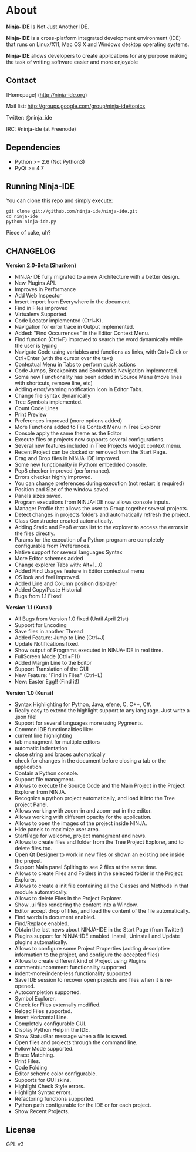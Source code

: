 About
=====

**Ninja-IDE** Is Not Just Another IDE.

**Ninja-IDE** is a cross-platform integrated development environment (IDE) that runs on Linux/X11, Mac OS X and Windows desktop operating systems.

**Ninja-IDE** allows developers to create applications for any purpose making the task of writing software easier and more enjoyable


Contact
-------

[Homepage] (http://ninja-ide.org)

Mail list: http://groups.google.com/group/ninja-ide/topics

Twitter: @ninja\_ide

IRC: #ninja-ide (at Freenode)


Dependencies
------------

* Python >= 2.6 (Not Python3)
* PyQt >= 4.7


Running Ninja-IDE
-----------------

You can clone this repo and simply execute:

    git clone git://github.com/ninja-ide/ninja-ide.git
    cd ninja-ide
    python ninja-ide.py

Piece of cake, uh?

CHANGELOG
---------


**Version 2.0-Beta (Shuriken)**

* NINJA-IDE fully migrated to a new Architecture with a better design.
* New Plugins API.
* Improves in Performance
* Add Web Inspector
* Insert import from Everywhere in the document
* Find in Files improved
* Virtualenv Supported.
* Code Locator implemented (Ctrl+K).
* Navigation for error trace in Output implemented.
* Added: "Find Occurrences" in the Editor Context Menu.
* Find function (Ctrl+F) improved to search the word dynamically while the user is typing
* Navigate Code using variables and functions as links, with Ctrl+Click or Ctrl+Enter (with the cursor over the text)
* Contextual Menu in Tabs to perform quick actions
* Code Jumps, Breakpoints and Bookmarks Navigation implemented.
* Some new Functionality has been added in Source Menu (move lines with shortcuts, remove line, etc)
* Adding error/warning notification icon in Editor Tabs.
* Change file syntax dynamically
* Tree Symbols implemented.
* Count Code Lines
* Print Preview
* Preferences improved (more options added)
* More Functions added to File Context Menu in Tree Explorer
* Console apply the same theme as the Editor
* Execute files or projects now supports several configurations.
* Several new features included in Tree Projects widget context menu.
* Recent Project can be docked or removed from the Start Page.
* Drag and Drop files in NINJA-IDE improved.
* Some new functionality in Pythom embedded console.
* Pep8 checker improved (performance).
* Errors checker highly improved.
* You can change preferences during execution (not restart is required)
* Position and Size of the window saved.
* Panels sizes saved.
* Program executions from NINJA-IDE now allows console inputs.
* Manager Profile that allows the user to Group together several projects.
* Detect changes in projects folders and automatically refresh the project.
* Class Constructor created automatically.
* Adding Static and Pep8 errors list to the explorer to access the errors in the files directly.
* Params for the execution of a Python program are completely configurable from Preferences.
* Native support for several languages Syntax
* More Editor schemes added
* Change explorer Tabs with: Alt+1...0
* Added Find Usages feature in Editor contextual menu
* OS look and feel improved.
* Added Line and Column position displayer
* Added Copy/Paste Historial
* Bugs from 1.1 Fixed!


**Version 1.1 (Kunai)**

* All Bugs from Version 1.0 fixed (Until April 21st)
* Support for Encoding
* Save files in another Thread
* Added Feature: Jump to Line (Ctrl+J)
* Update Notifications fixed.
* Show output of Programs executed in NINJA-IDE in real time.
* FullScreen Mode (Ctrl+F11)
* Added Margin Line to the Editor
* Support Translation of the GUI
* New Feature: "Find in Files" (Ctrl+L)
* New: Easter Egg!! (Find it!)


**Version 1.0 (Kunai)**

* Syntax Highlighting for Python, Java, efene, C, C++, C#.
* Really easy to extend the highlight support to any language. Just write a .json file!
* Support for several languages more using Pygments.
* Common IDE functionalities like:
* current line highlighting
* tab managment for multiple editors
* automatic indentation
* close string and braces automatically
* check for changes in the document before closing a tab or the application
* Contain a Python console.
* Support file managment.
* Allows to execute the Source Code and the Main Project in the Project Explorer from NINJA.
* Recognize a python project automatically, and load it into the Tree project Panel.
* Allows working with zoom-in and zoom-out in the editor.
* Allows working with different opacity for the application.
* Allows to open the images of the project inside NINJA.
* Hide panels to maximize user area.
* StartPage for welcome, project managment and news.
* Allows to create files and folder from the Tree Project Explorer, and to delete files too.
* Open Qt Designer to work in new files or shown an existing one inside the project.
* Support Main panel Spliting to see 2 files at the same time.
* Allows to create Files and Folders in the selected folder in the Project Explorer.
* Allows to create a init file containing all the Classes and Methods in that module automatically.
* Allows to delete Files in the Project Explorer.
* Show .ui files rendering the content into a Window.
* Editor accept drop of files, and load the content of the file automatically.
* Find words in document enabled.
* Find/Replace enabled.
* Obtain the last news about NINJA-IDE in the Start Page (from Twitter)
* Plugins support for NINJA-IDE enabled. Install, Uninstall and Update
plugins automatically.
* Allows to configure some Project Properties (adding descriptive information to the project, and configure the accepted files)
* Allows to create different kind of Project using Plugins 
* comment/uncomment functionality supported
* indent-more/indent-less functionality supported
* Save IDE session to recover open projects and files when it is re-opened.
* Autocompletion supported.
* Symbol Explorer.
* Check for Files externally modified.
* Reload Files supported.
* Insert Horizontal Line.
* Completely configurable GUI.
* Display Python Help in the IDE.
* Show StatusBar message when a file is saved.
* Open files and projects through the command line.
* Follow Mode supported.
* Brace Matching.
* Print Files.
* Code Folding
* Editor scheme color configurable.
* Supports for GUI skins.
* Highlight Check Style errors.
* Highlight Syntax errors.
* Refactoring functions supported.
* Python path configurable for the IDE or for each project.
* Show Recent Projects.


License
-------

GPL v3

